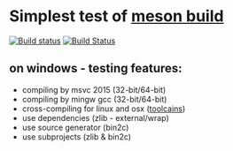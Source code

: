 # Simplest test of [meson build](https://github.com/mesonbuild/meson)

[![Build status](https://ci.appveyor.com/api/projects/status/l2r395ew7rv55u7x?svg=true)](https://ci.appveyor.com/project/msink/hello-c)
[![Build Status](https://travis-ci.org/msink/hello-c.svg?branch=master)](https://travis-ci.org/msink/hello-c)

## on windows - testing features:
- compiling by msvc 2015 (32-bit/64-bit)
- compiling by mingw gcc (32-bit/64-bit)
- cross-compiling for linux and osx ([toolcains](https://github.com/msink/cygwin-cross-tools))
- use dependencies (zlib - external/wrap)
- use source generator (bin2c)
- use subprojects (zlib & bin2c)
